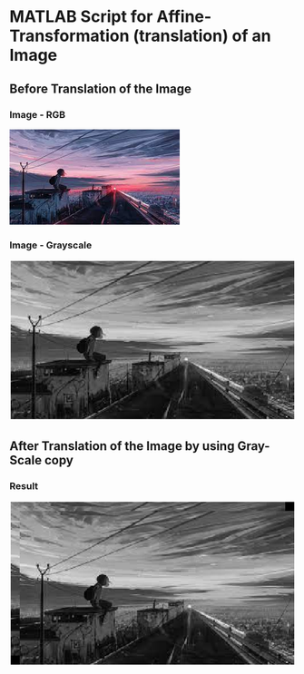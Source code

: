 # MATLAB Script for Affine-Transformation (translation) of an Image


## Before Translation of the Image

### Image - RGB
![img-rgb](https://github.com/iAneesAhmad/AffineTransformation-image-translation-MATLAB_WORK/blob/main/AffineTransformation_Image_Translation/img-rgb.jpg?raw=true)
### Image - Grayscale
![img-grayscale](https://github.com/iAneesAhmad/AffineTransformation-image-translation-MATLAB_WORK/blob/main/AffineTransformation_Image_Translation/img-grayscale.png?raw=true)


## After Translation of the Image by using Gray-Scale copy

### Result
![img-after-AffineTransformation_Translation](https://github.com/iAneesAhmad/AffineTransformation-image-translation-MATLAB_WORK/blob/main/AffineTransformation_Image_Translation/img-after-AffineTransformation_Translation.png?raw=true)
